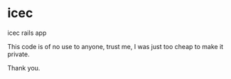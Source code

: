 icec
====

icec rails app

This code is of no use to anyone, trust me, I was just too cheap to make it private.

Thank you.